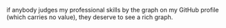 if anybody judges my professional skills by the graph on my GitHub profile (which carries no value), they deserve to see a rich graph.
